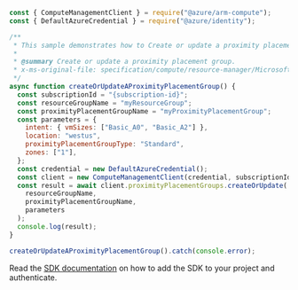 ```javascript
const { ComputeManagementClient } = require("@azure/arm-compute");
const { DefaultAzureCredential } = require("@azure/identity");

/**
 * This sample demonstrates how to Create or update a proximity placement group.
 *
 * @summary Create or update a proximity placement group.
 * x-ms-original-file: specification/compute/resource-manager/Microsoft.Compute/stable/2022-03-01/ComputeRP/examples/proximityPlacementGroupExamples/ProximityPlacementGroup_CreateOrUpdate.json
 */
async function createOrUpdateAProximityPlacementGroup() {
  const subscriptionId = "{subscription-id}";
  const resourceGroupName = "myResourceGroup";
  const proximityPlacementGroupName = "myProximityPlacementGroup";
  const parameters = {
    intent: { vmSizes: ["Basic_A0", "Basic_A2"] },
    location: "westus",
    proximityPlacementGroupType: "Standard",
    zones: ["1"],
  };
  const credential = new DefaultAzureCredential();
  const client = new ComputeManagementClient(credential, subscriptionId);
  const result = await client.proximityPlacementGroups.createOrUpdate(
    resourceGroupName,
    proximityPlacementGroupName,
    parameters
  );
  console.log(result);
}

createOrUpdateAProximityPlacementGroup().catch(console.error);
```

Read the [SDK documentation](https://github.com/Azure/azure-sdk-for-js/blob/%40azure%2Farm-compute_19.0.0/sdk/compute/arm-compute/README.md) on how to add the SDK to your project and authenticate.
